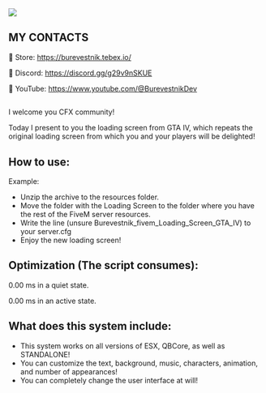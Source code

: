 <div><img src='https://forum.cfx.re/uploads/default/original/4X/9/1/0/910217f9219153d871ad5105d54ab25f4d806299.jpeg'/> 

## MY CONTACTS

:shopping_cart: Store: https://burevestnik.tebex.io/

:mega: Discord: https://discord.gg/g29v9nSKUE

:movie_camera: YouTube: https://www.youtube.com/@BurevestnikDev

##

I welcome you CFX community!

Today I present to you the loading screen from GTA IV, which repeats the original loading screen from which you and your players will be delighted!

## How to use:

Example:
* Unzip the archive to the resources folder.
* Move the folder with the Loading Screen to the folder where you have the rest of the FiveM server resources.
* Write the line (unsure Burevestnik_fivem_Loading_Screen_GTA_IV) to your server.cfg
* Enjoy the new loading screen!

## Optimization (The script consumes):

0.00 ms in a quiet state.

0.00 ms in an active state.

## What does this system include:

* This system works on all versions of ESX, QBCore, as well as STANDALONE!
* You can customize the text, background, music, characters, animation, and number of appearances!
* You can completely change the user interface at will!
